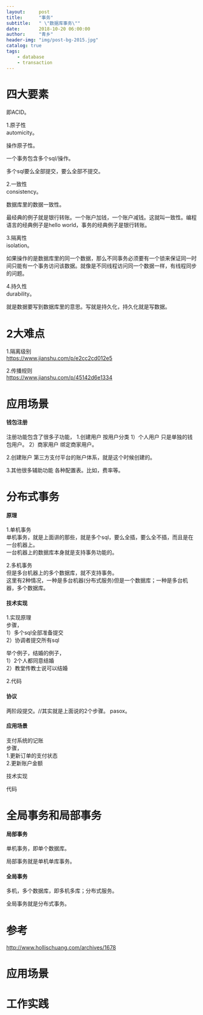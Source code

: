 ```yaml
---
layout:     post
title:      "事务"
subtitle:   " \"数据库事务\""
date:       2018-10-20 06:00:00
author:     "青乡"
header-img: "img/post-bg-2015.jpg"
catalog: true
tags:
    - database
    - transaction
---
```





# 四大要素

即ACID。



1.原子性   
automicity。

操作原子性。

一个事务包含多个sql/操作。

多个sql要么全部提交，要么全部不提交。



2.一致性  
consistency。

数据库里的数据一致性。



最经典的例子就是银行转账。一个账户加钱，一个账户减钱。这就叫一致性。编程语言的经典例子是hello world，事务的经典例子是银行转账。



3.隔离性  
isolation。

如果操作的是数据库里的同一个数据，那么不同事务必须要有一个锁来保证同一时间只能有一个事务访问该数据。就像是不同线程访问同一个数据一样，有线程同步的问题。



4.持久性  
durability。

就是数据要写到数据库里的意思。写就是持久化，持久化就是写数据。



# 2大难点  
1.隔离级别    
https://www.jianshu.com/p/e2cc2cd012e5


2.传播规则  
https://www.jianshu.com/p/45142d6e1334



# 应用场景

#### 钱包注册

注册功能包含了很多子功能，
1.创建用户
按用户分类
1）个人用户
只是单独的钱包用户。
2）商家用户
绑定商家用户。

2.创建账户
第三方支付平台的账户体系，就是这个时候创建的。

3.其他很多辅助功能
各种配置表。比如，费率等。

# 分布式事务  
#### 原理  
1.单机事务  
单机事务，就是上面讲的那些，就是多个sql，要么全插，要么全不插，而且是在一台机器上。  
一台机器上的数据库本身就是支持事务功能的。

2.多机事务  
但是多台机器上的多个数据库，就不支持事务。  
这里有2种情况，一种是多台机器(分布式服务)但是一个数据库；一种是多台机器，多个数据库。

#### 技术实现  
1.实现原理  
步骤，  
1）多个sql全部准备提交  
2）协调者提交所有sql  

举个例子，结婚的例子，  
1）2个人都同意结婚  
2）教堂传教士说可以结婚  



2.代码

#### 协议
两阶段提交。//其实就是上面说的2个步骤。
pasox。

#### 应用场景
支付系统的记账  
步骤，  
1.更新订单的支付状态  
2.更新账户金额

技术实现

代码

# 全局事务和局部事务
#### 局部事务
单机事务，即单个数据库。

局部事务就是单机单库事务。

#### 全局事务
多机，多个数据库，即多机多库；分布式服务。

全局事务就是分布式事务。

# 参考
http://www.hollischuang.com/archives/1678

# 应用场景

# 工作实践

